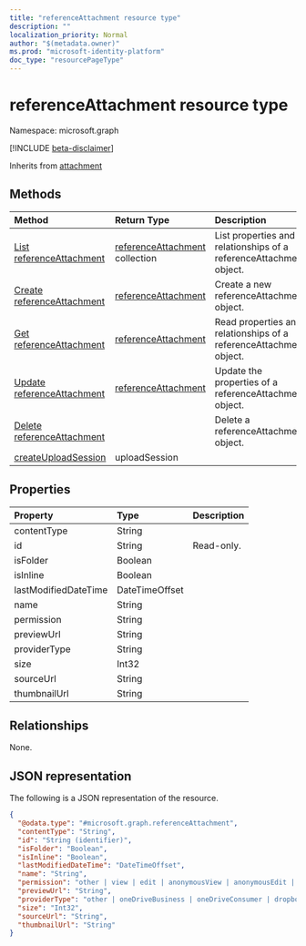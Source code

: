 ```yaml
---
title: "referenceAttachment resource type"
description: ""
localization_priority: Normal
author: "$(metadata.owner)"
ms.prod: "microsoft-identity-platform"
doc_type: "resourcePageType"
---
```


# referenceAttachment resource type

Namespace: microsoft.graph

[!INCLUDE [beta-disclaimer](../../includes/beta-disclaimer.md)]

Inherits from [attachment](attachment.md)

## Methods

| Method                                                                   | Return Type                                              | Description                                                        |
| :----------------------------------------------------------------------- | :------------------------------------------------------- | :----------------------------------------------------------------- |
| [List referenceAttachment](../api/referenceattachment-list.md)           | [referenceAttachment](referenceAttachment.md) collection | List properties and relationships of a referenceAttachment object. |
| [Create referenceAttachment](../api/referenceattachment-create.md)       | [referenceAttachment](referenceAttachment.md)            | Create a new referenceAttachment object.                           |
| [Get referenceAttachment](../api/referenceattachment-get.md)             | [referenceAttachment](referenceAttachment.md)            | Read properties and relationships of a referenceAttachment object. |
| [Update referenceAttachment](../api/referenceattachment-update.md)       | [referenceAttachment](referenceAttachment.md)            | Update the properties of a referenceAttachment object.             |
| [Delete referenceAttachment](../api/referenceattachment-delete.md)       |                                                          | Delete a referenceAttachment object.                               |
| [createUploadSession](../api/referenceattachment-createUploadSession.md) | uploadSession                                            |                                                                    |

## Properties

| Property             | Type           | Description |
| :------------------- | :------------- | :---------- |
| contentType          | String         |             |
| id                   | String         | Read-only.  |
| isFolder             | Boolean        |             |
| isInline             | Boolean        |             |
| lastModifiedDateTime | DateTimeOffset |             |
| name                 | String         |             |
| permission           | String         |             |
| previewUrl           | String         |             |
| providerType         | String         |             |
| size                 | Int32          |             |
| sourceUrl            | String         |             |
| thumbnailUrl         | String         |             |

## Relationships

None.

## JSON representation

The following is a JSON representation of the resource.

<!-- {
  "blockType": "resource",
  "keyProperty": "id",
  "@odata.type": "microsoft.graph.referenceAttachment",
  "baseType": "microsoft.graph.attachment",
  "openType": False
}
-->

```json
{
  "@odata.type": "#microsoft.graph.referenceAttachment",
  "contentType": "String",
  "id": "String (identifier)",
  "isFolder": "Boolean",
  "isInline": "Boolean",
  "lastModifiedDateTime": "DateTimeOffset",
  "name": "String",
  "permission": "other | view | edit | anonymousView | anonymousEdit | organizationView | organizationEdit",
  "previewUrl": "String",
  "providerType": "other | oneDriveBusiness | oneDriveConsumer | dropbox",
  "size": "Int32",
  "sourceUrl": "String",
  "thumbnailUrl": "String"
}
```

